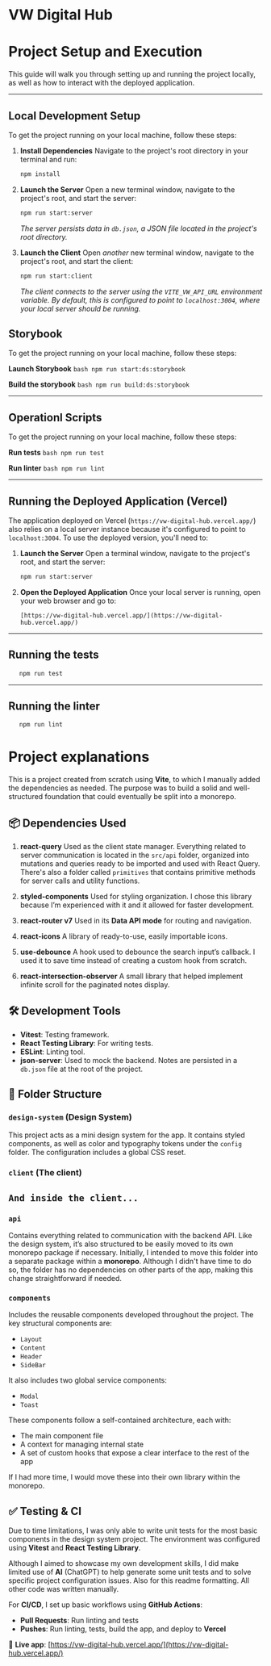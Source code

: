 # VW Digital Hub

# Project Setup and Execution

This guide will walk you through setting up and running the project locally, as well as how to interact with the deployed application.

---

## Local Development Setup

To get the project running on your local machine, follow these steps:

1.  **Install Dependencies**
    Navigate to the project's root directory in your terminal and run:

    ```bash
    npm install
    ```

2.  **Launch the Server**
    Open a new terminal window, navigate to the project's root, and start the server:

    ```bash
    npm run start:server
    ```

    _The server persists data in `db.json`, a JSON file located in the project's root directory._

3.  **Launch the Client**
    Open _another_ new terminal window, navigate to the project's root, and start the client:
    ```bash
    npm run start:client
    ```
    _The client connects to the server using the `VITE_VW_API_URL` environment variable. By default, this is configured to point to `localhost:3004`, where your local server should be running._

## Storybook

To get the project running on your local machine, follow these steps:

**Launch Storybook**
`bash
    npm run start:ds:storybook
    `

**Build the storybook**
`bash
    npm run build:ds:storybook
    `

---

## Operationl Scripts

To get the project running on your local machine, follow these steps:

**Run tests**
`bash
    npm run test
    `

**Run linter**
`bash
    npm run lint
    `

---

## Running the Deployed Application (Vercel)

The application deployed on Vercel (`https://vw-digital-hub.vercel.app/`) also relies on a local server instance because it's configured to point to `localhost:3004`. To use the deployed version, you'll need to:

1.  **Launch the Server**
    Open a terminal window, navigate to the project's root, and start the server:

    ```bash
    npm run start:server
    ```

2.  **Open the Deployed Application**
    Once your local server is running, open your web browser and go to:
    ```
    [https://vw-digital-hub.vercel.app/](https://vw-digital-hub.vercel.app/)
    ```

---

## Running the tests

```bash
   npm run test
```

---

## Running the linter

```bash
   npm run lint
```

# Project explanations

This is a project created from scratch using **Vite**, to which I manually added the dependencies as needed. The purpose was to build a solid and well-structured foundation that could eventually be split into a monorepo.

## 📦 Dependencies Used

1. **react-query**
   Used as the client state manager. Everything related to server communication is located in the `src/api` folder, organized into mutations and queries ready to be imported and used with React Query. There's also a folder called `primitives` that contains primitive methods for server calls and utility functions.

2. **styled-components**
   Used for styling organization. I chose this library because I’m experienced with it and it allowed for faster development.

3. **react-router v7**
   Used in its **Data API mode** for routing and navigation.

4. **react-icons**
   A library of ready-to-use, easily importable icons.

5. **use-debounce**
   A hook used to debounce the search input’s callback. I used it to save time instead of creating a custom hook from scratch.

6. **react-intersection-observer**
   A small library that helped implement infinite scroll for the paginated notes display.

## 🛠 Development Tools

- **Vitest**: Testing framework.
- **React Testing Library**: For writing tests.
- **ESLint**: Linting tool.
- **json-server**: Used to mock the backend. Notes are persisted in a `db.json` file at the root of the project.

## 📁 Folder Structure

### `design-system` (Design System)

This project acts as a mini design system for the app. It contains styled components, as well as color and typography tokens under the `config` folder. The configuration includes a global CSS reset.

### `client` (The client)

## `And inside the client...`

### `api`

Contains everything related to communication with the backend API. Like the design system, it’s also structured to be easily moved to its own monorepo package if necessary. Initially, I intended to move this folder into a separate package within a **monorepo**. Although I didn't have time to do so, the folder has no dependencies on other parts of the app, making this change straightforward if needed.

### `components`

Includes the reusable components developed throughout the project. The key structural components are:

- `Layout`
- `Content`
- `Header`
- `SideBar`

It also includes two global service components:

- `Modal`
- `Toast`

These components follow a self-contained architecture, each with:

- The main component file
- A context for managing internal state
- A set of custom hooks that expose a clear interface to the rest of the app

If I had more time, I would move these into their own library within the monorepo.

## ✅ Testing & CI

Due to time limitations, I was only able to write unit tests for the most basic components in the design system project. The environment was configured using **Vitest** and **React Testing Library**.

Although I aimed to showcase my own development skills, I did make limited use of **AI** (ChatGPT) to help generate some unit tests and to solve specific project configuration issues. Also for this readme formatting. All other code was written manually.

For **CI/CD**, I set up basic workflows using **GitHub Actions**:

- **Pull Requests**: Run linting and tests
- **Pushes**: Run linting, tests, build the app, and deploy to **Vercel**

🚀 **Live app**: [https://vw-digital-hub.vercel.app/](https://vw-digital-hub.vercel.app/)

```

```
